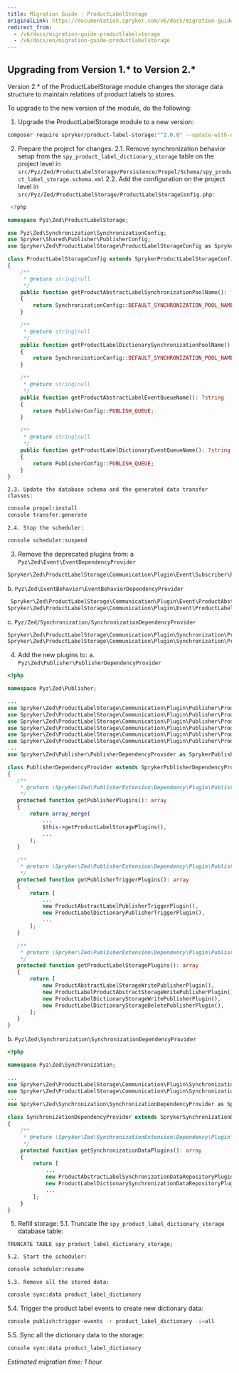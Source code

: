 ```yaml
---
title: Migration Guide - ProductLabelStorage
originalLink: https://documentation.spryker.com/v6/docs/migration-guide-productlabelstorage
redirect_from:
  - /v6/docs/migration-guide-productlabelstorage
  - /v6/docs/en/migration-guide-productlabelstorage
---
```


## Upgrading from Version 1.* to Version 2.*
Version 2.* of the ProductLabelStorage module changes the storage data structure to maintain relations of product labels to stores.

To upgrade to the new version of the module, do the following:
1. Upgrade the ProductLabelStorage module to a new version:
```Bash
composer require spryker/product-label-storage:"^2.0.0" --update-with-dependencies
```
2. Prepare the project for changes:
    2.1. Remove synchronization behavior setup from the `spy_product_label_dictionary_storage` table on the project level in `src/Pyz/Zed/ProductLabelStorage/Persistence/Propel/Schema/spy_product_label_storage.schema.xml`
    2.2. Add the configuration on the project level in `src/Pyz/Zed/ProductLabelStorage/ProductLabelStorageConfig.php`:
 
```PHP
 <?php

namespace Pyz\Zed\ProductLabelStorage;

use Pyz\Zed\Synchronization\SynchronizationConfig;
use Spryker\Shared\Publisher\PublisherConfig;
use Spryker\Zed\ProductLabelStorage\ProductLabelStorageConfig as SprykerProductLabelStorageConfig;

class ProductLabelStorageConfig extends SprykerProductLabelStorageConfig
{
    /**
     * @return string|null
     */
    public function getProductAbstractLabelSynchronizationPoolName(): ?string
    {
        return SynchronizationConfig::DEFAULT_SYNCHRONIZATION_POOL_NAME;
    }

    /**
     * @return string|null
     */
    public function getProductLabelDictionarySynchronizationPoolName(): ?string
    {
        return SynchronizationConfig::DEFAULT_SYNCHRONIZATION_POOL_NAME;
    }

    /**
     * @return string|null
     */
    public function getProductAbstractLabelEventQueueName(): ?string
    {
        return PublisherConfig::PUBLISH_QUEUE;
    }

    /**
     * @return string|null
     */
    public function getProductLabelDictionaryEventQueueName(): ?string
    {
        return PublisherConfig::PUBLISH_QUEUE;
    }
}
```
    2.3. Update the database schema and the generated data transfer classes:
```Bash
console propel:install
console transfer:generate
```
    2.4. Stop the scheduler:
```Bash
console scheduler:suspend
```
3. Remove the deprecated plugins from:
   a `Pyz\Zed\Event\EventDependencyProvider`
```PHP
Spryker\Zed\ProductLabelStorage\Communication\Plugin\Event\Subscriber\ProductLabelStorageEventSubscriber
```
   b. `Pyz\Zed\EventBehavior\EventBehaviorDependencyProvider`
```PHP
 Spryker\Zed\ProductLabelStorage\Communication\Plugin\Event\ProductAbstractLabelEventResourceQueryContainerPlugin
Spryker\Zed\ProductLabelStorage\Communication\Plugin\Event\ProductLabelDictionaryEventResourceQueryContainerPlugin
```
   c. `Pyz/Zed/Synchronization/SynchronizationDependencyProvider`
```PHP
Spryker\Zed\ProductLabelStorage\Communication\Plugin\Synchronization\ProductAbstractLabelSynchronizationDataPlugin
Spryker\Zed\ProductLabelStorage\Communication\Plugin\Synchronization\ProductLabelDictionarySynchronizationDataPlugin
```
4. Add the new plugins to:
    a. `Pyz\Zed\Publisher\PublisherDependencyProvider`
 ```PHP
<?php

namespace Pyz\Zed\Publisher;

...
use Spryker\Zed\ProductLabelStorage\Communication\Plugin\Publisher\ProductAbstractLabel\ProductAbstractLabelWritePublisherPlugin as ProductAbstractLabelStorageWritePublisherPlugin;
use Spryker\Zed\ProductLabelStorage\Communication\Plugin\Publisher\ProductAbstractLabelPublisherTriggerPlugin;
use Spryker\Zed\ProductLabelStorage\Communication\Plugin\Publisher\ProductLabelDictionary\ProductLabelDictionaryDeletePublisherPlugin as ProductLabelDictionaryStorageDeletePublisherPlugin;
use Spryker\Zed\ProductLabelStorage\Communication\Plugin\Publisher\ProductLabelDictionary\ProductLabelDictionaryWritePublisherPlugin as ProductLabelDictionaryStorageWritePublisherPlugin;
use Spryker\Zed\ProductLabelStorage\Communication\Plugin\Publisher\ProductLabelDictionaryPublisherTriggerPlugin;
use Spryker\Zed\ProductLabelStorage\Communication\Plugin\Publisher\ProductLabelProductAbstract\ProductLabelProductAbstractWritePublisherPlugin as ProductLabelProductAbstractStorageWritePublisherPlugin;
...
use Spryker\Zed\Publisher\PublisherDependencyProvider as SprykerPublisherDependencyProvider;

class PublisherDependencyProvider extends SprykerPublisherDependencyProvider
{
    /**
     * @return \Spryker\Zed\PublisherExtension\Dependency\Plugin\PublisherPluginInterface[]
     */
    protected function getPublisherPlugins(): array
    {
        return array_merge(
            ...
            $this->getProductLabelStoragePlugins(),
            ...
        );
    }

    /**
     * @return \Spryker\Zed\PublisherExtension\Dependency\Plugin\PublisherTriggerPluginInterface[]
     */
    protected function getPublisherTriggerPlugins(): array
    {
        return [
            ...
            new ProductAbstractLabelPublisherTriggerPlugin(),
            new ProductLabelDictionaryPublisherTriggerPlugin(),
            ...
        ];
    }

    /**
     * @return \Spryker\Zed\PublisherExtension\Dependency\Plugin\PublisherPluginInterface[]
     */
    protected function getProductLabelStoragePlugins(): array
    {
        return [
            new ProductAbstractLabelStorageWritePublisherPlugin(),
            new ProductLabelProductAbstractStorageWritePublisherPlugin(),
            new ProductLabelDictionaryStorageWritePublisherPlugin(),
            new ProductLabelDictionaryStorageDeletePublisherPlugin(),
        ];
    }
}
```
b. `Pyz\Zed\Synchronization\SynchronizationDependencyProvider`
```PHP
<?php

namespace Pyz\Zed\Synchronization;

...
use Spryker\Zed\ProductLabelStorage\Communication\Plugin\Synchronization\ProductAbstractLabelSynchronizationDataRepositoryPlugin;
use Spryker\Zed\ProductLabelStorage\Communication\Plugin\Synchronization\ProductLabelDictionarySynchronizationDataRepositoryPlugin;
...
use Spryker\Zed\Synchronization\SynchronizationDependencyProvider as SprykerSynchronizationDependencyProvider;

class SynchronizationDependencyProvider extends SprykerSynchronizationDependencyProvider
{
    /**
     * @return \Spryker\Zed\SynchronizationExtension\Dependency\Plugin\SynchronizationDataPluginInterface[]
     */
    protected function getSynchronizationDataPlugins(): array
    {
        return [
            ...
            new ProductAbstractLabelSynchronizationDataRepositoryPlugin(),
            new ProductLabelDictionarySynchronizationDataRepositoryPlugin(),
            ...
        ];
    }
}
```
5. Refill storage:
    5.1. Truncate the `spy_product_label_dictionary_storage` database table:
```
TRUNCATE TABLE spy_product_label_dictionary_storage;
```
    5.2. Start the scheduler:
 ```Bash
console scheduler:resume
```
    5.3. Remove all the stored data:

```Bash
console sync:data product_label_dictionary
 ```

5.4. Trigger the product label events to create new dictionary data:

```Bash
console publish:trigger-events -r product_label_dictionary -i=all
```
5.5. Sync all the dictionary data to the storage:
```Bash
console sync:data product_label_dictionary
```

*Estimated migration time: 1 hour.*



